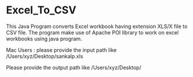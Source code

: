 # Excel_To_CSV
This Java Program converts Excel workbook having extension XLS/X file to CSV file.
The program make use of Apache POI library to work on excel workbooks using java program.

Mac Users :
please provide the input path like  
/Users/xyz/Desktop/sankalp.xls

Please provide the output path like
/Users/xyz/Desktop/
